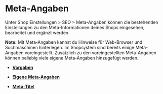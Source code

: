 # Meta-Angaben 

Unter Shop Einstellungen \> SEO \> Meta-Angaben können die bestehenden Einstellungen zu den Meta-Informationen deines Shops eingesehen, bearbeitet und ergänzt werden.

**Note:** Mit Meta-Angaben kannst du Hinweise für Web-Browser und Suchmaschinen hinterlegen. Im Shopsystem sind bereits einige Meta-Angaben voreingestellt. Zusätzlich zu den voreingestellten Meta-Angaben können beliebig viele eigene Meta-Angaben hinzugefügt werden.

-   **[Vorgaben](5_2_1_Vorgaben.md)**  

-   **[Eigene Meta-Angaben](5_2_2_Eigene_Meta_Angaben.md)**  

-   **[Meta-Titel](5_2_3_Meta_Titel.md)**  




